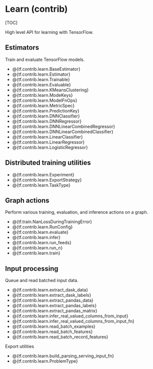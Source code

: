# Learn (contrib)
[TOC]

High level API for learning with TensorFlow.

## Estimators

Train and evaluate TensorFlow models.

*   @{tf.contrib.learn.BaseEstimator}
*   @{tf.contrib.learn.Estimator}
*   @{tf.contrib.learn.Trainable}
*   @{tf.contrib.learn.Evaluable}
*   @{tf.contrib.learn.KMeansClustering}
*   @{tf.contrib.learn.ModeKeys}
*   @{tf.contrib.learn.ModelFnOps}
*   @{tf.contrib.learn.MetricSpec}
*   @{tf.contrib.learn.PredictionKey}
*   @{tf.contrib.learn.DNNClassifier}
*   @{tf.contrib.learn.DNNRegressor}
*   @{tf.contrib.learn.DNNLinearCombinedRegressor}
*   @{tf.contrib.learn.DNNLinearCombinedClassifier}
*   @{tf.contrib.learn.LinearClassifier}
*   @{tf.contrib.learn.LinearRegressor}
*   @{tf.contrib.learn.LogisticRegressor}

## Distributed training utilities
*   @{tf.contrib.learn.Experiment}
*   @{tf.contrib.learn.ExportStrategy}
*   @{tf.contrib.learn.TaskType}

## Graph actions

Perform various training, evaluation, and inference actions on a graph.

*   @{tf.train.NanLossDuringTrainingError}
*   @{tf.contrib.learn.RunConfig}
*   @{tf.contrib.learn.evaluate}
*   @{tf.contrib.learn.infer}
*   @{tf.contrib.learn.run_feeds}
*   @{tf.contrib.learn.run_n}
*   @{tf.contrib.learn.train}

## Input processing

Queue and read batched input data.

*   @{tf.contrib.learn.extract_dask_data}
*   @{tf.contrib.learn.extract_dask_labels}
*   @{tf.contrib.learn.extract_pandas_data}
*   @{tf.contrib.learn.extract_pandas_labels}
*   @{tf.contrib.learn.extract_pandas_matrix}
*   @{tf.contrib.learn.infer_real_valued_columns_from_input}
*   @{tf.contrib.learn.infer_real_valued_columns_from_input_fn}
*   @{tf.contrib.learn.read_batch_examples}
*   @{tf.contrib.learn.read_batch_features}
*   @{tf.contrib.learn.read_batch_record_features}

Export utilities

*   @{tf.contrib.learn.build_parsing_serving_input_fn}
*   @{tf.contrib.learn.ProblemType}
